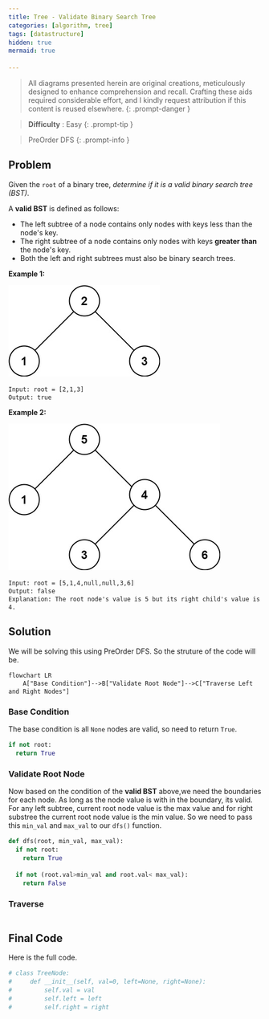 ```yaml
---
title: Tree - Validate Binary Search Tree
categories: [algorithm, tree]
tags: [datastructure]
hidden: true
mermaid: true

---
```


> All diagrams presented herein are original creations, meticulously designed to enhance comprehension and recall. Crafting these aids required considerable effort, and I kindly request attribution if this content is reused elsewhere.
{: .prompt-danger }

> **Difficulty** :  Easy
{: .prompt-tip }

> PreOrder DFS
{: .prompt-info }

## Problem

Given the `root` of a binary tree, *determine if it is a valid binary search tree (BST)*. 

A **valid BST** is defined as follows:

- The left subtree of a node contains only nodes with keys less than the node's key.
- The right subtree of a node contains only nodes with keys **greater than** the node's key.
- Both the left and right subtrees must also be binary search trees.

**Example 1:**

<img src="../assets/img/tree1.jpeg" alt="addtwonumber1"  />

```
Input: root = [2,1,3]
Output: true
```

**Example 2:**

![btree](../assets/img/tree2.jpeg)

```
Input: root = [5,1,4,null,null,3,6]
Output: false
Explanation: The root node's value is 5 but its right child's value is 4.
```

## Solution

We will be solving this using PreOrder DFS. So the struture of the code will be.

```mermaid
flowchart LR
    A["Base Condition"]-->B["Validate Root Node"]-->C["Traverse Left and Right Nodes"]

```

### Base Condition

The base condition is all `None` nodes are valid, so need to return `True`. 

```python
if not root:
  return True
```

### Validate Root Node

Now based on the condition of the **valid BST** above,we need the boundaries for each node. As long as the node value is with in the boundary, its valid. For any left subtree, current root node value is the max value and for right substree the current root node value is the min value. So we need to pass this `min_val` and `max_val` to our `dfs()` function.

```python
def dfs(root, min_val, max_val):
  if not root:
    return True
  
  if not (root.val>min_val and root.val< max_val):
    return False
```

### Traverse

```python
```



## Final Code

Here is the full code.

```python
# class TreeNode:
#     def __init__(self, val=0, left=None, right=None):
#         self.val = val
#         self.left = left
#         self.right = right


```

